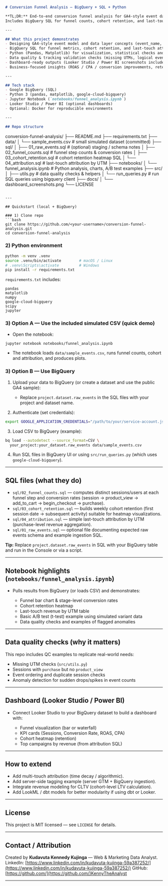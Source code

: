 
```markdown
# Conversion Funnel Analysis — BigQuery + SQL + Python

**TL;DR:** End-to-end conversion funnel analysis for GA4-style event data (Sessions → Product View → Add to Cart → Checkout → Purchase).  
Includes BigQuery SQL for funnel counts, cohort retention, and last-touch attribution; a reproducible Jupyter notebook for analysis & visualizations; and data quality checks to validate tracking. Ideal portfolio piece for Digital Marketing / Web Analytics roles (GTM, GA4, Looker Studio, Power BI).

---

## What this project demonstrates
- Designing GA4-style event model and data layer concepts (event_name, session_id, user_id, utm fields).  
- BigQuery SQL for funnel metrics, cohort retention, and last-touch attribution.  
- Python (Pandas, Matplotlib) for visualization, statistical checks and A/B test examples.  
- Data quality & tracking validation checks (missing UTMs, logical event sequence anomalies).  
- Dashboard-ready outputs (Looker Studio / Power BI screenshots included in `/docs`).  
- Business-focused insights (ROAS / CPA / conversion improvements, retention patterns).

---

## Tech stack
- Google BigQuery (SQL)  
- Python 3 (pandas, matplotlib, google-cloud-bigquery)  
- Jupyter Notebook (`notebooks/funnel_analysis.ipynb`)  
- Looker Studio / Power BI (optional dashboards)  
- Optional: Docker for reproducible environments

---

## Repo structure
```

conversion-funnel-analysis/
├── README.md
├── requirements.txt
├── data/
│   └── sample\_events.csv           # small simulated dataset (committed)
├── sql/
│   ├── 01\_raw\_events.sql           # (optional) staging / schema notes
│   ├── 02\_funnel\_counts.sql        # funnel step counts & conversion rates
│   ├── 03\_cohort\_retention.sql     # cohort retention heatmap SQL
│   └── 04\_attribution.sql          # last-touch attribution by UTM
├── notebooks/
│   └── funnel\_analysis.ipynb       # Python analysis, charts, A/B test examples
├── src/
│   ├── utils.py                    # data quality checks & helpers
│   └── run\_queries.py              # run SQL queries using bigquery client
├── docs/
│   └── dashboard\_screenshots.png
└── LICENSE

````

---

## Quickstart (local + BigQuery)

### 1) Clone repo
```bash
git clone https://github.com/<your-username>/conversion-funnel-analysis.git
cd conversion-funnel-analysis
````

### 2) Python environment

```bash
python -m venv .venv
source .venv/bin/activate        # macOS / Linux
# .venv\Scripts\activate         # Windows
pip install -r requirements.txt
```

`requirements.txt` includes:

```
pandas
matplotlib
numpy
google-cloud-bigquery
scipy
jupyter
```

### 3) Option A — Use the included simulated CSV (quick demo)

* Open the notebook:

```bash
jupyter notebook notebooks/funnel_analysis.ipynb
```

* The notebook loads `data/sample_events.csv`, runs funnel counts, cohort and attribution, and produces plots.

### 3) Option B — Use BigQuery

1. Upload your data to BigQuery (or create a dataset and use the public GA4 sample):

   * Replace `project.dataset.raw_events` in the SQL files with your project and dataset name.
2. Authenticate (set credentials):

```bash
export GOOGLE_APPLICATION_CREDENTIALS="/path/to/your/service-account.json"
```

3. Load CSV to BigQuery (example):

```bash
bq load --autodetect --source_format=CSV \
  your_project:your_dataset.raw_events data/sample_events.csv
```

4. Run SQL files in BigQuery UI or using `src/run_queries.py` (which uses `google-cloud-bigquery`).

---

## SQL files (what they do)

* `sql/02_funnel_counts.sql` — computes distinct sessions/users at each funnel step and conversion rates (session → product\_view → add\_to\_cart → begin\_checkout → purchase).
* `sql/03_cohort_retention.sql` — builds weekly cohort retention (first session date → subsequent activity) suitable for heatmap visualizations.
* `sql/04_attribution.sql` — simple last-touch attribution by UTM (purchase-level revenue aggregation).
* `sql/01_raw_events.sql` — optional file documenting expected raw events schema and example ingestion SQL.

**Tip:** Replace `project.dataset.raw_events` in SQL with your BigQuery table and run in the Console or via a script.

---

## Notebook highlights (`notebooks/funnel_analysis.ipynb`)

* Pulls results from BigQuery (or loads CSV) and demonstrates:

  * Funnel bar chart & stage-level conversion rates
  * Cohort retention heatmap
  * Last-touch revenue by UTM table
  * Basic A/B test (t-test) example using simulated variant data
  * Data quality checks and examples of flagged anomalies

---

## Data quality checks (why it matters)

This repo includes QC examples to replicate real-world needs:

* Missing UTM checks (`src/utils.py`)
* Sessions with `purchase` but no `product_view`
* Event ordering and duplicate session checks
* Anomaly detection for sudden drops/spikes in event counts


---

## Dashboard (Looker Studio / Power BI)

* Connect Looker Studio to your BigQuery dataset to build a dashboard with:

  * Funnel visualization (bar or waterfall)
  * KPI cards (Sessions, Conversion Rate, ROAS, CPA)
  * Cohort heatmap (retention)
  * Top campaigns by revenue (from attribution SQL)

---

## How to extend

* Add multi-touch attribution (time decay / algorithmic).
* Add server-side tagging example (server GTM + BigQuery ingestion).
* Integrate revenue modeling for CLTV (cohort-level LTV calculation).
* Add LookML / dbt models for better modularity if using dbt or Looker.


---

## License

This project is MIT licensed — see `LICENSE` for details.

---

## Contact / Attribution

Created by **Kudavuta Kennedy Kujinga** — Web & Marketing Data Analyst.
LinkedIn: [https://www.linkedin.com/in/kudavuta-kujinga-59a387252/](https://www.linkedin.com/in/kudavuta-kujinga-59a387252/)
GitHub: [https://github.com/](https://github.com/)KennyTheAnalyst

---


